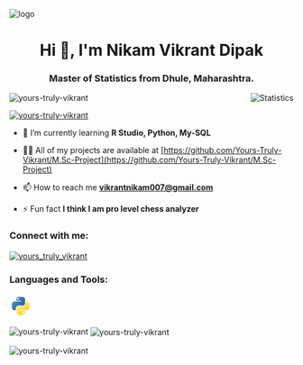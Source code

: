 ![logo](https://avatars.githubusercontent.com/u/109059561?v=4)
<h1 align="center">Hi 👋, I'm Nikam Vikrant Dipak</h1>
<h3 align="center">Master of Statistics from Dhule, Maharashtra.</h3>
<img align="right" alt="Statistics" widhth="400" src="https://cdn.dribbble.com/users/251013/screenshots/1811500/media/150d8630871957660aad36cc945e3409.gif">
<p align="left"> <img src="https://komarev.com/ghpvc/?username=yours-truly-vikrant&label=Profile%20views&color=0e75b6&style=flat" alt="yours-truly-vikrant" /> </p>

<p align="left"> <a href="https://github.com/ryo-ma/github-profile-trophy"><img src="https://github-profile-trophy.vercel.app/?username=yours-truly-vikrant" alt="yours-truly-vikrant" /></a> </p>

- 🌱 I’m currently learning **R Studio, Python, My-SQL**

- 👨‍💻 All of my projects are available at [https://github.com/Yours-Truly-Vikrant/M.Sc-Project](https://github.com/Yours-Truly-Vikrant/M.Sc-Project)

- 📫 How to reach me **vikrantnikam007@gmail.com**

- ⚡ Fun fact **I think I am pro level chess analyzer**

<h3 align="left">Connect with me:</h3>
<p align="left">
<a href="https://linkedin.com/in/yours_truly_vikrant" target="blank"><img align="center" src="https://raw.githubusercontent.com/rahuldkjain/github-profile-readme-generator/master/src/images/icons/Social/linked-in-alt.svg" alt="yours_truly_vikrant" height="30" width="40" /></a>
</p>

<h3 align="left">Languages and Tools:</h3>
<p align="left"> <a href="https://www.python.org" target="_blank" rel="noreferrer"> <img src="https://raw.githubusercontent.com/devicons/devicon/master/icons/python/python-original.svg" alt="python" width="40" height="40"/> </a> </p>

<p><img align="left" src="https://github-readme-stats.vercel.app/api/top-langs?username=yours-truly-vikrant&show_icons=true&locale=en&layout=compact" alt="yours-truly-vikrant" /></p>

<p>&nbsp;<img align="center" src="https://github-readme-stats.vercel.app/api?username=yours-truly-vikrant&show_icons=true&locale=en" alt="yours-truly-vikrant" /></p>

<p><img align="center" src="https://github-readme-streak-stats.herokuapp.com/?user=yours-truly-vikrant&" alt="yours-truly-vikrant" /></p>
